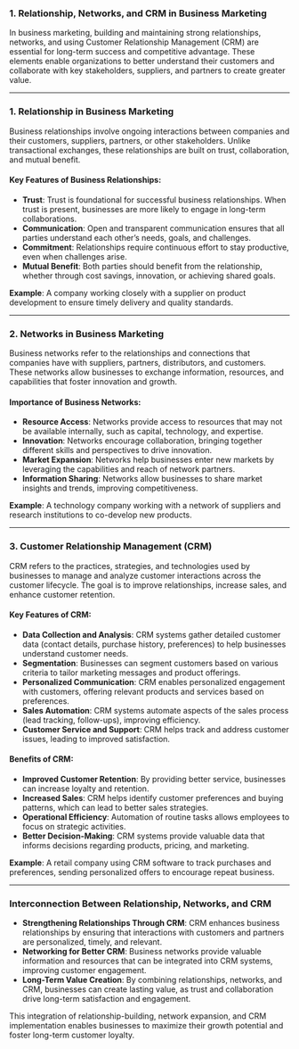 ### 1. **Relationship, Networks, and CRM in Business Marketing**

In business marketing, building and maintaining strong relationships, networks, and using Customer Relationship Management (CRM) are essential for long-term success and competitive advantage. These elements enable organizations to better understand their customers and collaborate with key stakeholders, suppliers, and partners to create greater value.

---

### **1. Relationship in Business Marketing**

Business relationships involve ongoing interactions between companies and their customers, suppliers, partners, or other stakeholders. Unlike transactional exchanges, these relationships are built on trust, collaboration, and mutual benefit.

#### **Key Features of Business Relationships**:

* **Trust**: Trust is foundational for successful business relationships. When trust is present, businesses are more likely to engage in long-term collaborations.
* **Communication**: Open and transparent communication ensures that all parties understand each other’s needs, goals, and challenges.
* **Commitment**: Relationships require continuous effort to stay productive, even when challenges arise.
* **Mutual Benefit**: Both parties should benefit from the relationship, whether through cost savings, innovation, or achieving shared goals.

**Example**: A company working closely with a supplier on product development to ensure timely delivery and quality standards.

---

### **2. Networks in Business Marketing**

Business networks refer to the relationships and connections that companies have with suppliers, partners, distributors, and customers. These networks allow businesses to exchange information, resources, and capabilities that foster innovation and growth.

#### **Importance of Business Networks**:

* **Resource Access**: Networks provide access to resources that may not be available internally, such as capital, technology, and expertise.
* **Innovation**: Networks encourage collaboration, bringing together different skills and perspectives to drive innovation.
* **Market Expansion**: Networks help businesses enter new markets by leveraging the capabilities and reach of network partners.
* **Information Sharing**: Networks allow businesses to share market insights and trends, improving competitiveness.

**Example**: A technology company working with a network of suppliers and research institutions to co-develop new products.

---

### **3. Customer Relationship Management (CRM)**

CRM refers to the practices, strategies, and technologies used by businesses to manage and analyze customer interactions across the customer lifecycle. The goal is to improve relationships, increase sales, and enhance customer retention.

#### **Key Features of CRM**:

* **Data Collection and Analysis**: CRM systems gather detailed customer data (contact details, purchase history, preferences) to help businesses understand customer needs.
* **Segmentation**: Businesses can segment customers based on various criteria to tailor marketing messages and product offerings.
* **Personalized Communication**: CRM enables personalized engagement with customers, offering relevant products and services based on preferences.
* **Sales Automation**: CRM systems automate aspects of the sales process (lead tracking, follow-ups), improving efficiency.
* **Customer Service and Support**: CRM helps track and address customer issues, leading to improved satisfaction.

#### **Benefits of CRM**:

* **Improved Customer Retention**: By providing better service, businesses can increase loyalty and retention.
* **Increased Sales**: CRM helps identify customer preferences and buying patterns, which can lead to better sales strategies.
* **Operational Efficiency**: Automation of routine tasks allows employees to focus on strategic activities.
* **Better Decision-Making**: CRM systems provide valuable data that informs decisions regarding products, pricing, and marketing.

**Example**: A retail company using CRM software to track purchases and preferences, sending personalized offers to encourage repeat business.

---

### **Interconnection Between Relationship, Networks, and CRM**

* **Strengthening Relationships Through CRM**: CRM enhances business relationships by ensuring that interactions with customers and partners are personalized, timely, and relevant.
* **Networking for Better CRM**: Business networks provide valuable information and resources that can be integrated into CRM systems, improving customer engagement.
* **Long-Term Value Creation**: By combining relationships, networks, and CRM, businesses can create lasting value, as trust and collaboration drive long-term satisfaction and engagement.

This integration of relationship-building, network expansion, and CRM implementation enables businesses to maximize their growth potential and foster long-term customer loyalty.
